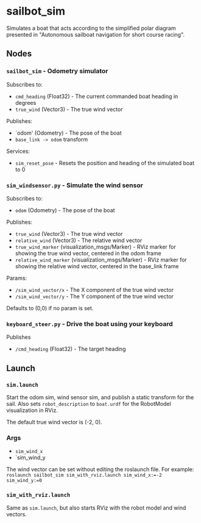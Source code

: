 # sailbot_sim

Simulates a boat that acts according to the simplified polar diagram presented in "Autonomous sailboat navigation for short course racing".

## Nodes

### `sailbot_sim` -  Odometry simulator

Subscribes to:
* `cmd_heading` (Float32) - The current commanded boat heading in degrees
* `true_wind` (Vector3) - The true wind vector

Publishes:
* `odom' (Odometry) - The pose of the boat
* `base_link -> odom` transform

Services:
* `sim_reset_pose` - Resets the position and heading of the simulated boat to 0

### `sim_windsensor.py` - Simulate the wind sensor

Subscribes to: 
* `odom` (Odometry) - The pose of the boat

Publishes:
* `true_wind` (Vector3) - The true wind vector
* `relative_wind` (Vector3) - The relative wind vector
* `true_wind_marker` (visualization_msgs/Marker) - RViz marker for showing the true wind vector, centered in the odom frame
* `relative_wind_marker` (visualization_msgs/Marker) - RViz marker for showing the relative wind vector, centered in the base_link frame

Params:
* `/sim_wind_vector/x` - The X component of the true wind vector
* `/sim_wind_vector/y` - The Y component of the true wind vector

Defaults to (0,0) if no param is set. 

### `keyboard_steer.py` - Drive the boat using your keyboard

Publishes
* `/cmd_heading` (Float32) - The target heading


## Launch
### `sim.launch`

Start the odom sim, wind sensor sim, and publish a static transform for the sail. Also sets `robot_description` to `boat.urdf` for the RobotModel visualization in RViz.

The default true wind vector is (-2, 0).

### Args
* `sim_wind_x`
* `sim_wind_y

The wind vector can be set without editing the roslaunch file. For example: `roslaunch sailbot_sim sim_with_rviz.launch sim_wind_x:=-2 sim_wind_y:=0`

### `sim_with_rviz.launch`

Same as `sim.launch`, but also starts RViz with the robot model and wind vectors.

